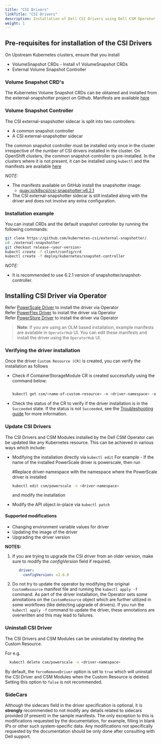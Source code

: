 ```yaml
---
title: "CSI Drivers"
linkTitle: "CSI Drivers"
description: Installation of Dell CSI Drivers using Dell CSM Operator
weight: 1
---
```


## Pre-requisites for installation of the CSI Drivers

On Upstream Kubernetes clusters, ensure that you install
* VolumeSnapshot CRDs - Install v1 VolumeSnapshot CRDs
* External Volume Snapshot Controller

### Volume Snapshot CRD's
The Kubernetes Volume Snapshot CRDs can be obtained and installed from the external-snapshotter project on Github. Manifests are available [here](https://github.com/kubernetes-csi/external-snapshotter/tree/v6.2.1/client/config/crd)

### Volume Snapshot Controller
The CSI external-snapshotter sidecar is split into two controllers:
- A common snapshot controller
- A CSI external-snapshotter sidecar

The common snapshot controller must be installed only once in the cluster irrespective of the number of CSI drivers installed in the cluster. On OpenShift clusters, the common snapshot-controller is pre-installed. In the clusters where it is not present, it can be installed using `kubectl` and the manifests are available [here](https://github.com/kubernetes-csi/external-snapshotter/tree/v6.2.1/deploy/kubernetes/snapshot-controller)

*NOTE:*
- The manifests available on GitHub install the snapshotter image:
    - [quay.io/k8scsi/csi-snapshotter:v6.2.1](https://quay.io/repository/k8scsi/csi-snapshotter?tag=v6.2.1&tab=tags)
- The CSI external-snapshotter sidecar is still installed along with the driver and does not involve any extra configuration.

### Installation example

You can install CRDs and the default snapshot controller by running the following commands:
```bash
git clone https://github.com/kubernetes-csi/external-snapshotter/
cd ./external-snapshotter
git checkout release-<your-version>
kubectl create -f client/config/crd
kubectl create -f deploy/kubernetes/snapshot-controller
```
*NOTE:*
- It is recommended to use 6.2.1 version of snapshotter/snapshot-controller.

## Installing CSI Driver via Operator

Refer [PowerScale Driver](../drivers/powerscale) to install the driver via Operator <br>
Refer [PowerFlex Driver](../drivers/powerflex) to install the driver via Operator <br>
Refer [PowerStore Driver](../drivers/powerstore) to install the driver via Operator <br>

>**Note**: If you are using an OLM based installation, example manifests are available in `OperatorHub` UI.
You can edit these manifests and install the driver using the `OperatorHub` UI.

### Verifying the driver installation
Once the driver `Custom Resource (CR)` is created, you can verify the installation as follows

*  Check if ContainerStorageModule CR is created successfully using the command below:
    ```bash
   
    kubectl get csm/<name-of-custom-resource> -n <driver-namespace> -o yaml
    ```
* Check the status of the CR to verify if the driver installation is in the `Succeeded` state. If the status is not `Succeeded`, see the [Troubleshooting guide](../troubleshooting/#my-dell-csi-driver-install-failed-how-do-i-fix-it) for more information.


### Update CSI Drivers
The CSI Drivers and CSM Modules installed by the Dell CSM Operator can be updated like any Kubernetes resource. This can be achieved in various ways which include:

* Modifying the installation directly via `kubectl edit`
    For example - If the name of the installed PowerScale driver is powerscale, then run
    
    #Replace driver-namespace with the namespace where the PowerScale driver is installed
    ```bash
    kubectl edit csm/powerscale -n <driver-namespace>
    ```
    and modify the installation
* Modify the API object in-place via `kubectl patch`

#### Supported modifications
* Changing environment variable values for driver
* Updating the image of the driver
* Upgrading the driver version

**NOTES:** 
1. If you are trying to upgrade the CSI driver from an older version, make sure to modify the _configVersion_ field if required.
   ```yaml
      driver:
        configVersion: v2.6.0
   ```
2. Do not try to update the operator by modifying the original `CustomResource` manifest file and running the `kubectl apply -f` command. As part of the driver installation, the Operator sets some annotations on the `CustomResource` object which are further utilized in some workflows (like detecting upgrade of drivers). If you run the `kubectl apply -f` command to update the driver, these annotations are overwritten and this may lead to failures.

### Uninstall CSI Driver
The CSI Drivers and CSM Modules can be uninstalled by deleting the Custom Resource.

For e.g.
```bash
  kubectl delete csm/powerscale -n <driver-namespace>
```

By default, the `forceRemoveDriver` option is set to `true` which will uninstall the CSI Driver and CSM Modules when the Custom Resource is deleted. Setting this option to `false` is not recommended.

### SideCars
Although the sidecars field in the driver specification is optional, it is **strongly** recommended to not modify any details related to sidecars provided (if present) in the sample manifests. The only exception to this is modifications requested by the documentation, for example, filling in blank IPs or other such system-specific data. Any modifications not specifically requested by the documentation should be only done after consulting with Dell support.
